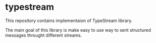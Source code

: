 # typestream
This repository contains implementaion of TypeStream library.

The main goal of this library is make easy to use way to sent structured messages throught different streams.
